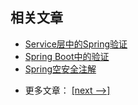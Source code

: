 ## 相关文章

+ [Service层中的Spring验证](docs/Service层中的Spring验证.md)
+ [Spring Boot中的验证](docs/SpringBoot中的验证.md)
+ [Spring空安全注解](docs/Spring空安全注解.md)

- 更多文章： [[next -->]](../spring-boot-validation-2/README.md)